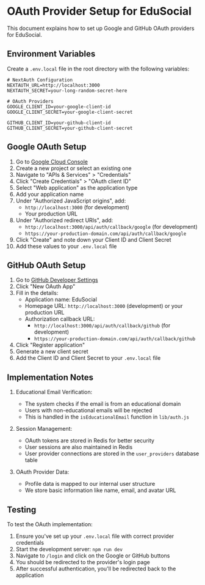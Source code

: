 # OAuth Provider Setup for EduSocial

This document explains how to set up Google and GitHub OAuth providers for EduSocial.

## Environment Variables

Create a `.env.local` file in the root directory with the following variables:

```
# NextAuth Configuration
NEXTAUTH_URL=http://localhost:3000
NEXTAUTH_SECRET=your-long-random-secret-here

# OAuth Providers
GOOGLE_CLIENT_ID=your-google-client-id
GOOGLE_CLIENT_SECRET=your-google-client-secret

GITHUB_CLIENT_ID=your-github-client-id
GITHUB_CLIENT_SECRET=your-github-client-secret
```

## Google OAuth Setup

1. Go to [Google Cloud Console](https://console.cloud.google.com/)
2. Create a new project or select an existing one
3. Navigate to "APIs & Services" > "Credentials"
4. Click "Create Credentials" > "OAuth client ID"
5. Select "Web application" as the application type
6. Add your application name
7. Under "Authorized JavaScript origins", add:
   - `http://localhost:3000` (for development)
   - Your production URL
8. Under "Authorized redirect URIs", add:
   - `http://localhost:3000/api/auth/callback/google` (for development)
   - `https://your-production-domain.com/api/auth/callback/google`
9. Click "Create" and note down your Client ID and Client Secret
10. Add these values to your `.env.local` file

## GitHub OAuth Setup

1. Go to [GitHub Developer Settings](https://github.com/settings/developers)
2. Click "New OAuth App"
3. Fill in the details:
   - Application name: EduSocial
   - Homepage URL: `http://localhost:3000` (development) or your production URL
   - Authorization callback URL: 
     - `http://localhost:3000/api/auth/callback/github` (for development)
     - `https://your-production-domain.com/api/auth/callback/github`
4. Click "Register application"
5. Generate a new client secret
6. Add the Client ID and Client Secret to your `.env.local` file

## Implementation Notes

1. Educational Email Verification:
   - The system checks if the email is from an educational domain
   - Users with non-educational emails will be rejected
   - This is handled in the `isEducationalEmail` function in `lib/auth.js`

2. Session Management:
   - OAuth tokens are stored in Redis for better security
   - User sessions are also maintained in Redis
   - User provider connections are stored in the `user_providers` database table

3. OAuth Provider Data:
   - Profile data is mapped to our internal user structure
   - We store basic information like name, email, and avatar URL

## Testing

To test the OAuth implementation:

1. Ensure you've set up your `.env.local` file with correct provider credentials
2. Start the development server: `npm run dev`
3. Navigate to `/login` and click on the Google or GitHub buttons
4. You should be redirected to the provider's login page
5. After successful authentication, you'll be redirected back to the application 
